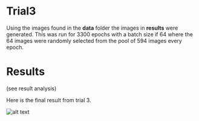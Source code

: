 # Trial3

Using the images found in the **data** folder the images in **results** were generated. This was run for 3300 epochs with a batch size if 64 where the 64 images were randomly selected from the pool of 594 images every epoch.

# Results

(see result analysis)

Here is the final result from trial 3.

![alt text](https://github.com/albertgarcia7149/Undergraduate-ML-Research/blob/master/GANS/W/CapyGAN/Trial3/results/epoch3300.jpg "Epoch 3300")

